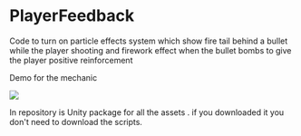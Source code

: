 # PlayerFeedback
Code to turn on particle effects system which show fire tail behind a bullet while the player shooting and firework effect when the bullet bombs to give the player positive reinforcement

Demo for the mechanic

<img src="ezgif-4-69ac1ec3b9.gif"/>

In repository is Unity package for all the assets . if you downloaded it you don't need to download the scripts.
